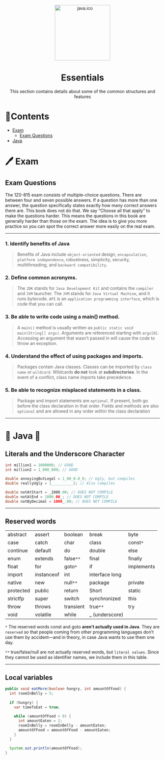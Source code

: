 <p align="center">
  <img width="180" src="./attachments/Images/java.ico" alt="java.ico">
  <h1 align="center">Essentials</h1>
  <p align="center">This section contains details about some of the common structures and features</p>
</p>

# 📝Contents
- [Exam](#%EF%B8%8F-exam)
  - [Exam Questions](#exam-questions)
- [Java](#-java-)

# 🖊️ Exam

## Exam Questions

The 1Z0-815 exam consists of multiple-choice questions. There are
between four and seven possible answers. If a question has more than
one answer, the question specifically states exactly how many correct
answers there are. This book does not do that. We say “Choose all that
apply” to make the questions harder. This means the questions in this
book are generally harder than those on the exam. The idea is to give
you more practice so you can spot the correct answer more easily on
the real exam.

---

### 1. Identify benefits of Java

> Benefits of Java include `object-oriented`
design, `encapsulation`, `platform independence`, robustness, simplicity,
security, multithreading, and `backward compatibility`.

### 2. Define common acronyms. 

> The `JDK` stands for `Java Development
Kit` and contains the `compiler` and `JVM` launcher. The `JVM` stands for
`Java Virtual Machine`, and it runs bytecode. `API` is an `application
programming interface`, which is code that you can call.

### 3. Be able to write code using a main() method. 
> A `main()` method
is usually written as `public static void main(String[] args)`.
Arguments are referenced starting with `args[0]`. Accessing an
argument that wasn’t passed in will cause the code to throw an
exception.

### 4. Understand the effect of using packages and imports.
> Packages contain Java classes. Classes can be imported by `class name`
or `wildcard`. Wildcards **do not** look at **subdirectories**. In the event of a
conflict, class name imports take precedence.

### 5. Be able to recognize misplaced statements in a class. 
> Package and import statements are `optional`. If present, both go before the class
declaration in that order. Fields and methods are also `optional` and are
allowed in any order within the class declaration

---

# 🐾 Java 🐾

## Literals and the Underscore Character

```java
int million1 = 1000000; // GOOD
int million2 = 1_000_000; // GOOD

double annoyingButLegal = 1_00_0.0_0; // Ugly, but compiles
double reallyUgly = 1__________2; // Also compiles

double notAtStart = _1000.00; // DOES NOT COMPILE
double notAtEnd = 1000.00_; // DOES NOT COMPILE
double notByDecimal = 1000_.00; // DOES NOT COMPILE
```

---

## Reserved words
|  | | | | |
|  --- | --- | --- | --- | --- |
|  abstract | assert | boolean | break | byte |
|  case | catch | char | class | const`*` |
|  continue | default | do | double | else |
|  enum | extends | false`**` | final | finally |
|  float | for | goto`*` | if | implements |
|  import | instanceof | int | interface long |
|  native | new | null`**` | package | private |
|  protected | public | return | Short | static |
|  strictfp | super | switch | synchronized | this |
|  throw | throws | transient | true`**` | try |
|  void | volatile | while | _ (underscore) | |

`*` The reserved words const and goto **aren’t actually used in Java**. They are `reserved` so that
people coming from other programming languages don’t use them by accident—and in theory,
in case Java wants to use them one day.

`**` true/false/null are not actually reserved words, but `literal values`. Since they cannot be
used as identifier names, we include them in this table.

---

## Local variables

```java
public void eatMore(boolean hungry, int amountOfFood) {
  int roomInBelly = 5;
  
  if (hungry) {
    var timeToEat = true;
    
    while (amountOfFood > 0) {
      int amountEaten = 2;
      roomInBelly = roomInBelly - amountEaten;
      amountOfFood = amountOfFood - amountEaten;
    }
  }
  
  System.out.println(amountOfFood);
}
```
